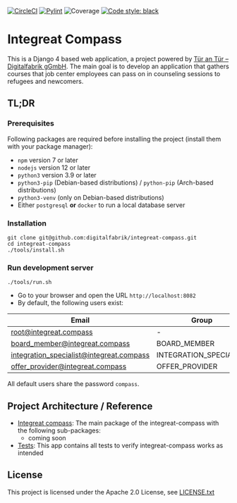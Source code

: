 [![CircleCI](https://circleci.com/gh/digitalfabrik/integreat-compass.svg?style=shield)](https://circleci.com/gh/digitalfabrik/integreat-compass)
[![Pylint](https://img.shields.io/badge/pylint-10.00-brightgreen)](https://www.pylint.org/)
![Coverage](https://img.shields.io/codeclimate/coverage/digitalfabrik/integreat-compass)
[![Code style: black](https://img.shields.io/badge/code%20style-black-000000.svg)](https://github.com/psf/black)


# Integreat Compass

This is a Django 4 based web application, a project powered by [Tür an Tür – Digitalfabrik gGmbH](https://tuerantuer.de/digitalfabrik/). The main goal is to develop an application that gathers courses that job center employees can pass on in counseling sessions to refugees and newcomers.

## TL;DR

### Prerequisites

Following packages are required before installing the project (install them with your package manager):

* `npm` version 7 or later
* `nodejs` version 12 or later
* `python3` version 3.9 or later
* `python3-pip` (Debian-based distributions) / `python-pip` (Arch-based distributions)
* `python3-venv` (only on Debian-based distributions)
* Either `postgresql` **or** `docker` to run a local database server

### Installation

````
git clone git@github.com:digitalfabrik/integreat-compass.git
cd integreat-compass
./tools/install.sh
````

### Run development server

````
./tools/run.sh
````

* Go to your browser and open the URL `http://localhost:8082`
* By default, the following users exist:

| Email                                     | Group                  |
|-------------------------------------------|------------------------|
| root@integreat.compass                    | -                      |
| board_member@integreat.compass            | BOARD_MEMBER           |
| integration_specialist@integreat.compass  | INTEGRATION_SPECIALIST |
| offer_provider@integreat.compass          | OFFER_PROVIDER         |

All default users share the password `compass`.

## Project Architecture / Reference


- [Integreat compass](integreat_compasss): The main package of the integreat-compass with the following sub-packages:
  - coming soon
- [Tests](tests): This app contains all tests to verify integreat-compass works as intended


## License

This project is licensed under the Apache 2.0 License, see [LICENSE.txt](./LICENSE.txt)
